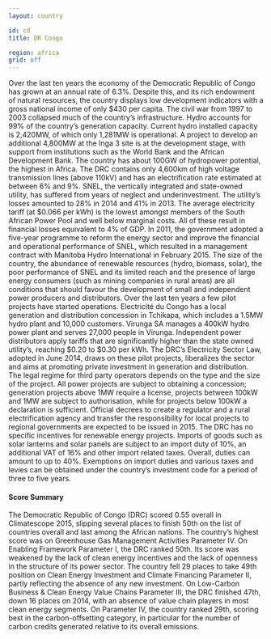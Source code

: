 ```yaml
---
layout: country

id: cd
title: DR Congo

region: africa
grid: off
---
```

Over the last ten years the economy of the Democratic Republic of Congo has grown at an annual rate of 6.3%. Despite this, and its rich endowment of natural resources, the country displays low development indicators with a gross national income of only $430 per capita. The civil war from 1997 to 2003 collapsed much of the country’s infrastructure.
Hydro accounts for 99% of the country’s generation capacity. Current hydro installed capacity is 2,420MW, of which only 1,281MW is operational. A project to develop an additional 4,800MW at the Inga 3 site is at the development stage, with support from institutions such as the World Bank and the African Development Bank. The country has about 100GW of hydropower potential, the highest in Africa.
The DRC contains only 4,600km of high voltage transmission lines (above 110kV) and has an electrification rate estimated at between 6% and 9%. SNEL, the vertically integrated and state-owned utility, has suffered from years of neglect and underinvestment. The utility’s losses amounted to 28% in 2014 and 41% in 2013. The average electricity tariff (at $0.066 per kWh) is the lowest amongst members of the South African Power Pool and well below marginal costs. All of these result in financial losses equivalent to 4% of GDP. 
In 2011, the government adopted a five-year programme to reform the energy sector and improve the financial and operational performance of SNEL, which resulted in a management contract with Manitoba Hydro International in February 2015.
The size of the country, the abundance of renewable resources (hydro, biomass, solar), the poor performance of SNEL and its limited reach and the presence of large energy consumers (such as mining companies in rural areas) are all conditions that should favour the development of small and independent power producers and distributors. Over the last ten years a few pilot projects have started operations. Electricité du Congo has a local generation and distribution concession in Tchikapa, which includes a 1.5MW hydro plant and 10,000 customers. Virunga SA manages a 400kW hydro power plant and serves 27,000 people in Virunga. Independent power distributors apply tariffs that are significantly higher than the state owned utility’s, reaching $0.20 to $0.30 per kWh.
The DRC’s Electricity Sector Law, adopted in June 2014, draws on these pilot projects, liberalizes the sector and aims at promoting private investment in generation and distribution. 
The legal regime for third party operators depends on the type and the size of the project. All power projects are subject to obtaining a concession; generation projects above 1MW require a license, projects between 100kW and 1MW are subject to authorisation, while for projects below 100kW a declaration is sufficient. Official decrees to create a regulator and a rural electrification agency and transfer the responsibility for local projects to regional governments are expected to be issued in 2015.
The DRC has no specific incentives for renewable energy projects. Imports of goods such as solar lanterns and solar panels are subject to an import duty of 10%, an additional VAT of 16% and other import related taxes. Overall, duties can amount to up to 40%. Exemptions on import duties and various taxes and levies can be obtained under the country’s investment code for a period of three to five years.

#### Score Summary

The Democratic Republic of Congo (DRC) scored 0.55 overall in Climatescope 2015, slipping several places to finish 50th on the list of countries overall and last among the African nations. The country’s highest score was on Greenhouse Gas Management Activities Parameter IV. 
On Enabling Framework Parameter I, the DRC ranked 50th. Its score was weakened by the lack of clean energy incentives and the lack of openness in the structure of its power sector. 
The country fell 29 places to take 49th position on Clean Energy Investment and Climate Financing Parameter II, partly reflecting the absence of any new investment. 
On Low-Carbon Business & Clean Energy Value Chains Parameter III, the DRC finished 47th, down 16 places on 2014, with an absence of value chain players in most clean energy segments. 
On Parameter IV, the country ranked 29th, scoring best in the carbon-offsetting category, in particular for the number of carbon credits generated relative to its overall emissions.
